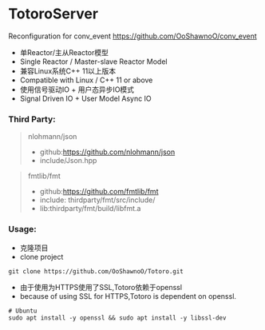 # TotoroServer

Reconfiguration for conv_event
https://github.com/OoShawnoO/conv_event

- 单Reactor/主从Reactor模型
- Single Reactor / Master-slave Reactor Model
- 兼容Linux系统C++ 11以上版本
- Compatible with Linux / C++ 11 or above
- 使用信号驱动IO + 用户态异步IO模式
- Signal Driven IO + User Model Async IO

### Third Party: 
> nlohmann/json
> - github:https://github.com/nlohmann/json 
> - include/Json.hpp

> fmtlib/fmt 
> - github:https://github.com/fmtlib/fmt
> - include: thirdparty/fmt/src/include/
> - lib:thirdparty/fmt/build/libfmt.a


### Usage:
- 克隆项目
- clone project
```shell 
git clone https://github.com/OoShawnoO/Totoro.git
```
- 由于使用为HTTPS使用了SSL,Totoro依赖于openssl 
- because of using SSL for HTTPS,Totoro is dependent on openssl.
```shell
# Ubuntu
sudo apt install -y openssl && sudo apt install -y libssl-dev 
```
